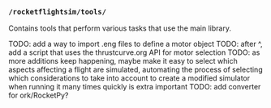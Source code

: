 ### `/rocketflightsim/tools/`
Contains tools that perform various tasks that use the main library. 

TODO: add a way to import .eng files to define a motor object
TODO: after ^, add a script that uses the thrustcurve.org API for motor selection
TODO: as more additions keep happening, maybe make it easy to select which aspects affecting a flight are simulated, automating the process of selecting which considerations to take into account to create a modified simulator when running it many times quickly is extra important
TODO: add converter for ork/RocketPy?